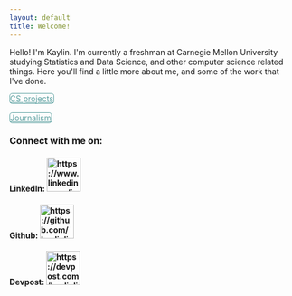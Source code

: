 ```yaml
---
layout: default
title: Welcome!
---
```

<style>
    input[type=button]{
        background-color: #157878
        outline: #157878
        color: #157878
    }

    /* based on btn class from Jekyll Cayman */
    /* https://github.com/pages-themes/cayman/blob/master/_sass/jekyll-theme-cayman.scss */
    .page-link{
        background-color: white
        outline: black
        font-size: 24em
        padding: 5em
        margins:5em
        display: inline-block;
        /* margin-bottom: 1rem; */
        /* #157878 = rgba(21, 120, 120*/
        color: rgba(21, 120, 120, 0.7);
        /* background-color: rgba(255, 255, 255, 0.08); */
        border-color: rgba(21, 120, 120, 0.7);
        border-style: solid;
        border-width: 1px;
        border-radius: 0.3rem;
        transition: color 0.2s, background-color 0.2s, border-color 0.2s;
    }
</style>
Hello! I'm Kaylin. I'm currently a freshman at Carnegie Mellon University studying Statistics and Data Science, and other computer science related things. Here you'll find a little more about me, and some of the work that I've done.

<!-- https://stackoverflow.com/questions/2906582/how-to-create-an-html-button-that-acts-like-a-link -->
<!-- <button onclick="window.location.href='/projects'" class="link">Computer Science projects</button> -->
<!-- <br> -->
<!-- <button onclick="window.location.href='/journalism'" class="link">Journalism</button> -->
<a href="https://kaylinli.github.io/projects" class="page-link">CS projects</a>
<br />
<br />
<a href="https://kaylinli.github.io/journalism" class="page-link">Journalism</a>

<h3>Connect with me on:</h3>
<h4>LinkedIn: 
<a href="https://www.linkedin.com/in/kaylinli">
    <img src="https://content.linkedin.com/content/dam/me/business/en-us/amp/brand-site/v2/bg/LI-Logo.svg.original.svg" alt="https://www.linkedin.com/in/kaylinli" width="60">
</a></h4>

<h4>Github: 
<a href="https://github.com/kaylinli"> 
    <img src="https://github.githubassets.com/images/modules/logos_page/GitHub-Logo.png" alt="https://github.com/kaylinli" width="60">
</a></h4>
<h4>Devpost: 
<a href="https://devpost.com/kaylinli"> 
    <img src="https://devpost-challengepost.netdna-ssl.com/assets/reimagine2/devpost-logo-646bdf6ac6663230947a952f8d354cad.svg" alt="https://devpost.com/kaylinli" width="60">
</a></h4>